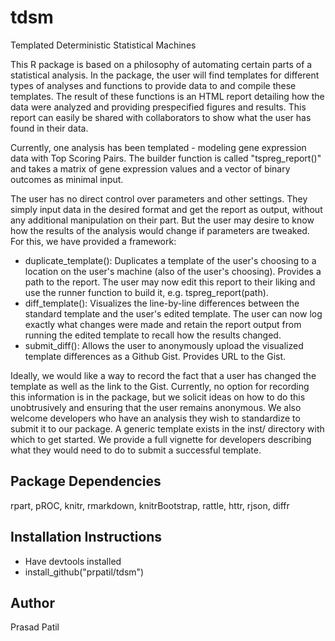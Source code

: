 # tdsm
Templated Deterministic Statistical Machines

This R package is based on a philosophy of automating certain parts of a statistical analysis. In the package, the user will find templates for different 
types of analyses and functions to provide data to and compile these templates. The result of these functions is an HTML report detailing how the data were 
analyzed and providing prespecified figures and results. This report can easily be shared with collaborators to show what the user has found in their data.

Currently, one analysis has been templated - modeling gene expression data with Top Scoring Pairs. The builder function is called "tspreg_report()" and 
takes a matrix of gene expression values and a vector of binary outcomes as minimal input.

The user has no direct control over parameters and other settings. They simply input data in the desired format and get the report as output, 
without any additional manipulation on their part. But the user may desire to know how the results of the analysis would change if parameters are tweaked. 
For this, we have provided a framework:

- duplicate_template(): Duplicates a template of the user's choosing to a location on the user's machine (also of the user's choosing).
  Provides a path to the report. The user may now edit this report to their liking and use the runner function to build it, e.g. tspreg_report(path).
- diff_template(): Visualizes the line-by-line differences between the standard template and the user's edited template. The user can now log exactly 
  what changes were made and retain the report output from running the edited template to recall how the results changed.
- submit_diff(): Allows the user to anonymously upload the visualized template differences as a Github Gist. Provides URL to the Gist.

Ideally, we would like a way to record the fact that a user has changed the template as well as the link to the Gist. Currently, no option for recording 
this information is in the package, but we solicit ideas on how to do this unobtrusively and ensuring that the user remains anonymous. We also welcome 
developers who have an analysis they wish to standardize to submit it to our package. A generic template exists in the inst/ directory with which to get 
started. We provide a full vignette for developers describing what they would need to do to submit a successful template.

## Package Dependencies

rpart, pROC, knitr, rmarkdown, knitrBootstrap, rattle, httr, rjson, diffr

## Installation Instructions

- Have devtools installed
- install_github("prpatil/tdsm")

## Author

Prasad Patil